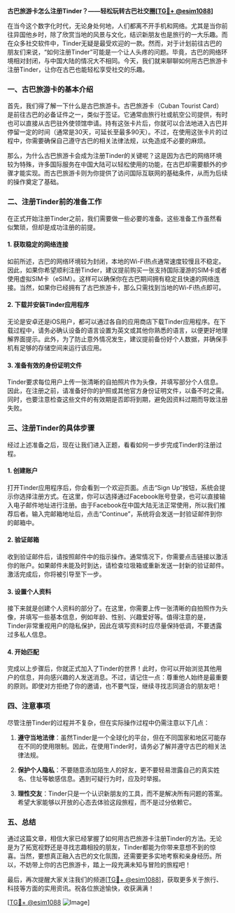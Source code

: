**古巴旅游卡怎么注册Tinder？——轻松玩转古巴社交圈[[TG💪+ @esim1088](https://t.me/s/esim1088)]**

在当今这个数字化时代，无论身处何地，人们都离不开手机和网络。尤其是当你前往异国他乡时，除了欣赏当地的风景与文化，结识新朋友也是旅行的一大乐趣。而在众多社交软件中，Tinder无疑是最受欢迎的一款。然而，对于计划前往古巴的朋友们来说，“如何注册Tinder”可能是一个让人头疼的问题。毕竟，古巴的网络环境相对封闭，与中国大陆的情况大不相同。今天，我们就来聊聊如何用古巴旅游卡注册Tinder，让你在古巴也能轻松享受社交的乐趣。

### 一、古巴旅游卡的基本介绍

首先，我们得了解一下什么是古巴旅游卡。古巴旅游卡（Cuban Tourist Card）是前往古巴的必备证件之一，类似于签证。它通常由旅行社或航空公司提供，有时也可以直接从古巴驻外使领馆申请。持有这张卡片后，你就可以合法地进入古巴并停留一定的时间（通常是30天，可延长至最多90天）。不过，在使用这张卡片的过程中，你需要确保自己遵守古巴的相关法律法规，以免造成不必要的麻烦。

那么，为什么古巴旅游卡会成为注册Tinder的关键呢？这是因为古巴的网络环境较为特殊，许多国际服务在中国大陆可以轻松使用的功能，在古巴却需要额外的步骤才能实现。而古巴旅游卡则为你提供了访问国际互联网的基础条件，从而为后续的操作奠定了基础。

### 二、注册Tinder前的准备工作

在正式开始注册Tinder之前，我们需要做一些必要的准备。这些准备工作虽然看似繁琐，但却是成功注册的前提。

#### 1. 获取稳定的网络连接

如前所述，古巴的网络环境较为封闭，本地的Wi-Fi热点通常速度较慢且不稳定。因此，如果你希望顺利注册Tinder，建议提前购买一张支持国际漫游的SIM卡或者使用虚拟SIM卡（eSIM）。这样可以确保你在古巴期间拥有稳定且快速的网络连接。当然，如果你已经拥有了古巴旅游卡，那么只需找到当地的Wi-Fi热点即可。

#### 2. 下载并安装Tinder应用程序

无论是安卓还是iOS用户，都可以通过各自的应用商店下载Tinder应用程序。在下载过程中，请务必确认设备的语言设置为英文或其他你熟悉的语言，以便更好地理解界面提示。此外，为了防止意外情况发生，建议提前备份好个人数据，并确保手机有足够的存储空间来运行该应用。

#### 3. 准备有效的身份证明文件

Tinder要求每位用户上传一张清晰的自拍照片作为头像，并填写部分个人信息。因此，在注册之前，请准备好你的护照或其他官方身份证明文件，以备不时之需。同时，也要注意检查这些文件的有效期是否即将到期，避免因资料过期而导致注册失败。

### 三、注册Tinder的具体步骤

经过上述准备之后，现在让我们进入正题，看看如何一步步完成Tinder的注册过程。

#### 1. 创建账户

打开Tinder应用程序后，你会看到一个欢迎页面。点击“Sign Up”按钮，系统会提示你选择注册方式。在这里，你可以选择通过Facebook账号登录，也可以直接输入电子邮件地址进行注册。由于Facebook在中国大陆无法正常使用，所以我们推荐后者。输入完邮箱地址后，点击“Continue”，系统将会发送一封验证邮件到你的邮箱中。

#### 2. 验证邮箱

收到验证邮件后，请按照邮件中的指示操作。通常情况下，你需要点击链接以激活你的账户。如果邮件未能及时到达，请检查垃圾箱或重新发送一封新的验证邮件。激活完成后，你将被引导至下一步。

#### 3. 设置个人资料

接下来就是创建个人资料的部分了。在这里，你需要上传一张清晰的自拍照作为头像，并填写一些基本信息，例如年龄、性别、兴趣爱好等。值得注意的是，Tinder非常重视用户的隐私保护，因此在填写资料时应尽量保持低调，不要透露过多私人信息。

#### 4. 开始匹配

完成以上步骤后，你就正式加入了Tinder的世界！此时，你可以开始浏览其他用户的信息，并向感兴趣的人发送消息。不过，请记住一点：尊重他人始终是最重要的原则。即使对方拒绝了你的邀请，也不要气馁，继续寻找志同道合的朋友吧！

### 四、注意事项

尽管注册Tinder的过程并不复杂，但在实际操作过程中仍需注意以下几点：

1. **遵守当地法律**：虽然Tinder是一个全球化的平台，但在不同国家和地区可能存在不同的使用限制。因此，在使用Tinder时，请务必了解并遵守古巴的相关法律法规。
   
2. **保护个人隐私**：不要随意添加陌生人的好友，更不要轻易泄露自己的真实姓名、住址等敏感信息。遇到可疑行为时，应及时举报。

3. **理性交友**：Tinder只是一个认识新朋友的工具，而不是解决所有问题的答案。希望大家能够以开放的心态去体验这段旅程，而不是过分依赖它。

### 五、总结

通过这篇文章，相信大家已经掌握了如何用古巴旅游卡注册Tinder的方法。无论是为了拓宽视野还是寻找志趣相投的朋友，Tinder都能为你带来意想不到的惊喜。当然，要想真正融入古巴的文化氛围，还需要更多实地考察和亲身经历。所以，不妨带上你的古巴旅游卡，踏上一段充满未知与冒险的旅程吧！

最后，再次提醒大家关注我们的频道[[TG💪+ @esim1088](https://t.me/s/esim1088)]，获取更多关于旅行、科技等方面的实用资讯。祝各位旅途愉快，收获满满！

[[TG💪+ @esim1088](https://t.me/s/esim1088) ![Image](https://i.postimg.cc/4NQfJmqS/Snipaste-2025-05-13-00-14-12.png)]